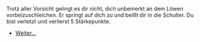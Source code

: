 <!-- Bestie -- Fehlschlag -->
Trotz aller Vorsicht gelingt es dir nicht, dich unbemerkt an dem Löwen vorbeizuschleichen. Er springt auf dich zu und beißt dir in die Schulter. Du bist verletzt und verlierst 5 Stärkepunkte.

<script>
    hp -= 5;
</script>

- [Weiter...](#4)